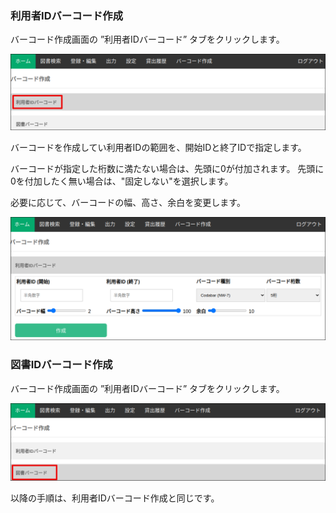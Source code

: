 ### 利用者IDバーコード作成

バーコード作成画面の ”利用者IDバーコード” タブをクリックします。

![barcode_user](../img/barcode_user.png)

バーコードを作成してい利用者IDの範囲を、開始IDと終了IDで指定します。

バーコードが指定した桁数に満たない場合は、先頭に0が付加されます。
先頭に0を付加したく無い場合は、"固定しない"を選択します。

必要に応じて、バーコードの幅、高さ、余白を変更します。

![barcode_user_2](../img/barcode_user_2.png)


### 図書IDバーコード作成

バーコード作成画面の ”利用者IDバーコード” タブをクリックします。

![barcode_book](../img/barcode_book.png)

以降の手順は、利用者IDバーコード作成と同じです。

